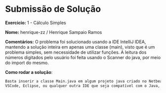 # Submissão de Solução

**Exercicio:** 1 - Cálculo Simples

**Nome:** henrique-zz / Henrique Sampaio Ramos

**Comentários:** O problema foi solucionado usando a IDE IntelliJ IDEA, mantendo a solução inteira em apenas uma classe (main), visto que é um problema simples, sem necessidade de utilizar funções.
A leitura dos números digitados pelo usuário foi feita usando o Scanner do java, por meio do import do mesmo.

**Como rodar a solução**: 

```bash
Basta inserir a classe Main.java em algum projeto java criado no Netbeans, IntelliJ,
VSCode, Eclipse, ou qualquer outra IDE que seja compatível com o Java, dentro da pasta "src".
```
